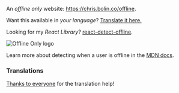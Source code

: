 An *offline only* website: https://chris.bolin.co/offline.

Want this available in *your language*? [Translate it here.](https://github.com/chrisbolin/offline/issues/3)

Looking for my *React Library*? [react-detect-offline](https://github.com/chrisbolin/react-detect-offline).

![Offline Only logo](https://chris.bolin.co/offline/preview.png)

Learn more about detecting when a user is offline in the [MDN docs](https://developer.mozilla.org/en-US/docs/Online_and_offline_events).

### Translations

[Thanks to everyone](https://github.com/chrisbolin/offline/issues/3) for the translation help!
